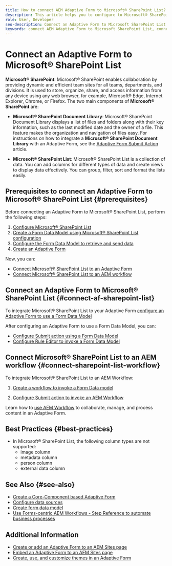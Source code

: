 ```yaml
---
title: How to connect AEM Adaptive Form to Microsoft® SharePoint List?
description: This article helps you to configure to Microsoft® SharePoint List and connect it to an Adaptive Form. Learn how to configure and use it to create form data models.
role: User, Developer
seo-description: Connect an Adaptive Form to Microsoft SharePoint List. Learn how to configure the Microsoft SharePoint list and create a Form Data Model using the configuration. Further, you will learn how to integrate the FDM with your Adaptive Form.
keywords: connect AEM Adaptive Form to Microsoft SharePoint List, connect Adaptive Form to Microsoft SharePoint List, integrate AEM Adaptive Form to Microsoft SharePoint List, integrate Adaptive Form to Microsoft SharePoint List, submit data from an Adaptive Form to SharePoint List, submit AEM workflow to SharePoint List.
---
```


# Connect an Adaptive Form to Microsoft® SharePoint List 

**Microsoft® SharePoint**: Microsoft® SharePoint enables collaboration by providing dynamic and efficient team sites for all teams, departments, and divisions. It is used to store, organize, share, and access information from any device using any web browser, for example, Microsoft® Edge, Internet Explorer, Chrome, or Firefox. The two main components of **Microsoft® SharePoint** are:

* **Microsoft® SharePoint Document Library**: Microsoft® SharePoint Document Library displays a list of files and folders along with their key information, such as the last modified date and the owner of a file. This feature makes the organization and navigation of files easy.
For instructions on how to integrate a **Microsoft® SharePoint Document Library** with an Adaptive Form, see the [Adaptive Form Submit Action](/help/forms/configuring-submit-actions.md#submit-to-sharepoint) article.

* **Microsoft® SharePoint List**: Microsoft® SharePoint List is a collection of data. You can add columns for different types of data and create views to display data effectively. You can group, filter, sort and format the lists easily. 

## Prerequisites to connect an Adaptive Form to Microsoft® SharePoint List {#prerequisites}

Before connecting an Adaptive Form to Microsoft® SharePoint List, perform the following steps:

1. [Configure Microsoft® SharePoint List](/help/forms/configure-data-sources.md#configure-microsoft-sharepoint-list)
1. [Create a Form Data Model using Microsoft® SharePoint List configuration](/help/forms/create-form-data-models.md)
1. [Configure the Form Data Model to retrieve and send data](/help/forms/work-with-form-data-model.md#configure-services)
1. [Create an Adaptive Form](/help/forms/creating-adaptive-form-core-components.md)

Now, you can:

* [Connect Microsoft® SharePoint List to an Adaptive Form](#connect-an-adaptive-form-to-microsoft-sharepoint-list-connect-af-sharepoint-list)
* [Connect Microsoft® SharePoint List to an AEM workflow](#connect-sharepoint-list-workflow)

## Connect an Adaptive Form to Microsoft® SharePoint List {#connect-af-sharepoint-list}

To integrate Microsoft® SharePoint List to your Adaptive Form [configure an Adaptive Form to use a Form Data Model](/help/forms/creating-adaptive-form-core-components.md#configure-a-schema-or-form-data-model-for-an-adaptive-formconfigure-schema-or-data-model-for-form)

After configuring an Adaptive Form to use a Form Data Model, you can: 

* [Configure Submit action using a Form Data Model](/help/forms/configuring-submit-actions.md#submit-using-form-data-model)
* [Configure Rule Editor to invoke a Form Data Model](/help/forms/rule-editor.md#invoke-form-data-model-service-invoke)

## Connect Microsoft® SharePoint List to an AEM workflow {#connect-sharepoint-list-workflow}

To integrate Microsoft® SharePoint List to an AEM Workflow:

1. [Create a workflow to invoke a Form Data model](https://experienceleague.adobe.com/docs/experience-manager-65/developing/extending-aem/extending-workflows/workflows-models.html)

    <!--
    To create a new workflow with the editor, perform the following steps:
    1.  Go to your **AEM Forms Author** instance > **[!UICONTROL Tools]** > **[!UICONTROL Workflow]** > **[!UICONTROL Models]**.
    1.  Click **[!UICONTROL Create]** > **[!UICONTROL Create Model]**. The Add Workflow Model dialog appears. 
    1. Specify **[!UICONTROL Title]** and **[!UICONTROL Name (optional)]**.
    1. Click **[!UICONTROL Done]**. The new model is listed in the Workflow Models console.
    1. Select your new workflow, then use **[!UICONTROL Edit]** to open it for configuration.
    1. Add **[!UICONTROL Invoke Form Data Model Service]** step to your workflow.
    1. Confirm the changes with Sync (editor toolbar) to generate the runtime model.
    -->

1. [Configure Submit action to invoke an AEM Workflow](/help/forms/configuring-submit-actions.md#invoke-an-aem-workflow)


Learn how to [use AEM Workflow](https://experienceleague.adobe.com/docs/experience-manager-learn/foundation/workflow/use-workflow.html) to collaborate, manage, and process content in an Adaptive Form.

## Best Practices {#best-practices}

<!-- * For storing data in a tabular format or implementing data permissions, it is advisable to use Microsoft® SharePoint List rather than Microsoft® SharePoint Document Library. -->
* In Microsoft® SharePoint List, the following column types are not supported:
    * image column
    * metadata column
    * person column
    * external data column

## See Also {#see-also}

* [Create a Core-Component based Adaptive Form](/help/forms/creating-adaptive-form-core-components.md)
* [Configure data sources](/help/forms/configuring-submit-actions.md)
* [Create form data model](/help/forms/create-form-data-models.md)
* [Use Forms-centric AEM Workflows - Step Reference to automate business processes](/help/forms/aem-forms-workflow-step-reference.md)

## Additional Information

* [Create or add an Adaptive Form to an AEM Sites page](/help/forms/create-or-add-an-adaptive-form-to-aem-sites-page.md)
* [Embed an Adaptive Form to an AEM Sites page](/help/forms/embed-adaptive-form-aem-sites.md)
* [Create, use, and customize themes in an Adaptive Form](/help/forms/using-themes-in-core-components.md)








